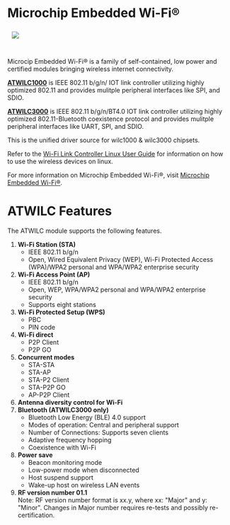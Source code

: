 # Microchip Embedded Wi-Fi®

<a href="http://www.microchip.com/design-centers/wireless-connectivity/embedded-wi-fi"><img src="http://www.microchip.com/_images/logo.png" align="left" hspace="10" vspace="6"></a>
</br></br></br>

Microcip Embedded Wi-Fi® is a family of self-contained, low power and certified modules bringing wireless internet connectivity.

**[ATWILC1000](http://www.microchip.com/wwwproducts/en/ATWILC1000)** is IEEE 802.11 b/g/n/ IOT link controller utilizing highly optimized 802.11 and provides mulitple peripheral interfaces like SPI, and SDIO.  

**[ATWILC3000](http://www.microchip.com/wwwproducts/en/ATWILC3000)** is IEEE 802.11 b/g/n/BT4.0 IOT link controller utilizing highly optimized 802.11-Bluetooth coexistence protocol and provides mulitple peripheral interfaces like UART, SPI, and SDIO.

This is the unified driver source for wilc1000 & wilc3000 chipsets.

Refer to the [Wi-Fi Link Controller Linux User Guide](http://ww1.microchip.com/downloads/en/DeviceDoc/70005328A.pdf) for information on how to use the wireless devices on linux.

For more information on Microchip Embedded Wi-Fi®, visit [Microchip Embedded Wi-Fi®](http://www.microchip.com/design-centers/wireless-connectivity/embedded-wi-fi).

<h1>ATWILC Features</h1>

The ATWILC module supports the following features.
<ol type="1">
 <li><b>Wi-Fi Station (STA)</b>
  <ul>
   <li>IEEE 802.11 b/g/n</li>
   <li>Open, Wired Equivalent Privacy (WEP), Wi-Fi Protected Access (WPA)/WPA2 personal and
WPA/WPA2 enterprise security</li>
  </ul>
 </li>
 <li><b>Wi-Fi Access Point (AP)</b>
  <ul>
   <li>IEEE 802.11 b/g/n</li>
   <li>Open, WEP, WPA/WPA2 personal and WPA/WPA2 enterprise security</li>
   <li>Supports eight stations</li>
  </ul></li>
 <li><b>Wi-Fi Protected Setup (WPS)</b>
  <ul>
   <li>PBC</li>
   <li>PIN code</li>
  </ul>
 </li>
  <li><b>Wi-Fi direct</b>
   <ul>
    <li>P2P Client</li>
    <li>P2P GO</li>
   </ul>
  </li>
 <li><b>Concurrent modes</b>
  <ul>
   <li>STA-STA</li>
   <li>STA-AP</li>
   <li>STA-P2 Client</li>
   <li>STA-P2P GO</li>
   <li>AP-P2P Client</li>
  </ul>
 </li>
 <li><b>Antenna diversity control for Wi-Fi</b>
 </li>
 <li><b>Bluetooth (ATWILC3000 only)</b>
  <ul>
   <li>Bluetooth Low Energy (BLE) 4.0 support</li>
   <li>Modes of operation: Central and peripheral support</li>
   <li>Number of Connections: Supports seven clients</li>
   <li>Adaptive frequency hopping</li>
   <li>Coexistence with Wi-Fi</li>
  </ul>
 </li>
 <li><b>Power save</b>
  <ul>
   <li>Beacon monitoring mode</li>
   <li>Low-power mode when disconnected</li>
   <li>Host suspend support</li>
   <li>Wake-up host on wireless LAN events</li>
  </ul>
 </li>
 <li><b>RF version number 01.1</b>
 </li>
Note: RF version number format is xx.y, where xx: "Major" and y: "Minor".
Changes in Major number requires re-tests and possibly re-certification.
</ol>
